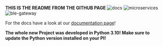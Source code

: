 __THIS IS THE README FROM THE GITHUB PAGE__
![docs](https://github.com/bchwtz/bchwtz-gateway/actions/workflows/mkdocs_wf.yml/badge.svg)
![microservices](https://github.com/bchwtz/bchwtz-gateway/actions/workflows/storage_and_control.yml/badge.svg)
![ble-gateway](https://github.com/bchwtz/bchwtz-gateway/actions/workflows/ble-gateway.yml/badge.svg)

For the docs have a look at our [documentation page](https://bchwtz.github.io/bchwtz-gateway/)!

__The whole new Project was developed in Python 3.10! Make sure to update the Python version installed on your PI!__
<!--# Nearly everything is deprecated!
# Gateway-Library

The gateway library serves as an interface between a `Bluetooth Low Energy` device (e.g. sensor like RuuviTag) and any backend. The library offers basic functionalities, such as searching for BLE devices, mutual communication and includes one-sided communication (`listen_advertisements`). The `gateway` contains the classes `hub`, `sensor` and `experimental`. The high-level idea behind this division is to create a twin of the hardware sensor with all possible functionalities and manage it via a hub. Thus the `hub` serves the search for possible sensors and the generation of the twin, as well as the recording of the cyclical advertisements. The `hub` saves a found sensor as an object of the class `sensor`. Via the `sensor object`, the functions described in the following, can be called as methods of `sensor object` and can be called by e.g. `sensor1.get_config()`.
All function calls are executed on the corresponding `sensor` object. The sensors are initially generated by a name and a MAC address, so that these values can also be called to describe the sensor in more detail (`sensor.mac` and `sensor.name`).
There are two methods of getting acceleration data. Either you choose to stream the data directly (`stream_data.py`) or the data is written temporarly in the flash and you get the saved acceleration data from there (`demo_accelerometer_logging.py`).

## Getting started with gateway preparation

Before you start to run the first codelines follow the steps below:
  1. Make sure your RaspberryOS is up to date
    - `sudo apt-get update` + `sudo apt-get upgrade`
  2. Install BlueZ in order to use the advertisement functions of the gateway
    - `sudo apt-get install bluez bluez-hcidump`
  3. Follow the instructions of the `docs\git_installation_on_raspberrypy.md`

## Installation

To install the project on your Raspberry Pi switch to the gateway-main directory.

`cd /path/to/gateway-main`

Install this project as python package.

`sudo python3 setup.py install`

If the installation was successful, a large output follows. The last line should start with: 
`Finished processing dependencies ...`

The software can be installed via command line.

```{code-block} python
pip3 install -e git+https://<access token>@github.com/bchwtz/bchwtz-gateway.git@develop#egg=gateway
```
```{admonition} Note
The token is displayed by github only once for copy in plain text.
If the token is lost, the process must be repeated.
```

## Enable bleak logging
Execute the following command on your Raspberry.
export BLEAK_LOGGING=1 

## Get the docs

To get detailed information about functions and classes, it is recommended to read the 
whole documentation. To get the documentation you can run the following command. Please make sure you have installed the python package as explained above.

```{code-block} python
make html
```
This command should trigger the sphinx framework and it should generate an outpult like this:

```{code-block} python
sphinx v4.4.0 in Verwendung
making output directory... erledigt
WARNING: html_static_path entry '_static' does not exist
[autosummary] generating autosummary for: gateway.experimental.flashing.rst, gateway.experimental.mqttThing.rst, gateway.experimental.rst, gateway.hub.rst, gateway.sensor.rst, git_installation_on_raspberry.md, index.rst, intro_to_sphinx.rst, link_to_readme.md
Failed to import gateway.experimental.mqttThing.
```

```{admonition} Note
If you run the `make html` command, before you run the installation process, the make file will probably not work
or the autodoc-funktions will raise multiple errors caused by import and ModuleNotFound errors. 
```
The documentation will be stored in `docs/_build` as html files.
To remove this file you can run `make clean` in terminal.

## Get sensor advertisments
The Advertisements of the sensor contain values like humidity, temperature, pressure as well as acceleration data, battery and movement information. 

1. Use your git bash or any terminal you'd like to use and make sure you are working on your Raspberry Pi on `demos/` directory. 

2. Exectue the following python file

`python3 demo_advertisement_logging.py`

3. You will get a message like this:
```
2021-12-12 19:10:00,523 - SensorGatewayBleak - WARNING - Abort workloop task via timeout()!
2021-12-12 19:10:01,002 - sensor_hub - WARNING - Warning: To stop the advertisementlogging, you need to interrupt the kernel!
Press any key to confirm!
```
  As written, please press "enter" to continue. 

4. If a sensor was found, the sensor_hub generates an object sensor and stores it in myHub.sensorlist. The last collected sensor date will come up on your screen. You can exit it by pressing the keys: CTRL-C

5. The data will be stored automatically in a CSV file on your Raspberry. To open the file, write the following code line with your correct date.

`nano advertisement-2021-12-13`

If you are not sure what the correct date is, type

`ls`

to find on the top left side the correct name of the CSV file.
It will open a file, inwhich you see your collected data. 


## Get sensor accelerations

1. Change to `demos/` directory

2. Exectue the following python file

`python3 demo_accelerometer_logging.py`

Please note, acceleration logging status 1 means "is active" and -1 means "is inactive". 


## Get sensor accelerations via stream

1. Make sure, you set the right config parameters before. 

2. Switch to directory tools/

3. Type

`python3 streamdata.py`

4. You will get an .csv file including a timestamp and accelerations x,y and z.

5. It finishes automatically after receiving all data, but you can manually exit by pressing "strg-c".


## Set acceleration parameter

If you like to understand how the configurations can be set, use in ´demo/` directory 

`python3 demo_set_acceleration_config.py`

If you like to set the config parameters easily, follow the instructions:

1. Switch to directory tools/

2. Type 

`python3 set_acceleration_config.py`

and before pressing enter, 

3. add the parameters you would like to change:

`-s` or `--sampling_rate` for sampling rate  
`-r` or `--sampling_resolution` for sampling resolution  
`-m` or `--measuring_range` for measuring range  
`-d` or `--divider` for divider  

plus the parameter number. 

4. For example if you would like to change all three values, type:

`python3 set_acceleration_config.py -s 100 -r 10 -m 16 -d 4`

5. You can open the help menu, where you find all accepted parameters with

`python3 set_acceleration_config.py --help`

### Parameter options

In the following paragraph, you will find the possible options:

Sampling rate: 1, 10, 25, 50, 100, 200, 400

Sampling resolution: 8, 10, 12

Measuring Range: 2, 4, 8, 16

Divider: any positive integer allowed

## Device Firmware Update with `gateway.experimental.flashing`

To update the firmware of an tag, you can use the flashing module, which can be 
found under `gateway.experimental`. The main class class to handle the update procedure
is the class `device_firmwar_upgrade`. To initialize an object of this class, you need to pass
the following arguments:
  - `path_to_dfu_zip`: Absolut path to the compressed firmware file (e.g. /home/pi/Downloads/firmwar.zip)
  - `destination_path_to_unzip`: Absolute path to unpack the zip file (e.g /home/pi/Desktop/)
  - `sensor.sensor`: Sensor object
The flashing procedure may take some minute to complete.
A demo skript can be found in the `demos/` subdirectory.

## Set_ and Get_Heartbeat

The heartbeat discribes the intervall in which advertisements are sent.
It is also the time in which a connection can be established.
The heartbeat can be set between 200 [ms] and ~65.000 [ms].
The value will be encoded in two bytes.

200 = 00 C8

65.000 = FD E8
-->